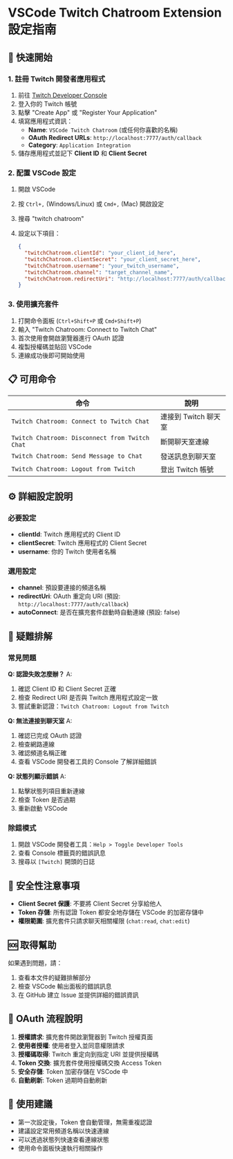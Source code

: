 # VSCode Twitch Chatroom Extension 設定指南

## 🚀 快速開始

### 1. 註冊 Twitch 開發者應用程式

1. 前往 [Twitch Developer Console](https://dev.twitch.tv/console)
2. 登入你的 Twitch 帳號
3. 點擊 "Create App" 或 "Register Your Application"
4. 填寫應用程式資訊：
   - **Name**: `VSCode Twitch Chatroom` (或任何你喜歡的名稱)
   - **OAuth Redirect URLs**: `http://localhost:7777/auth/callback`
   - **Category**: `Application Integration`
5. 儲存應用程式並記下 **Client ID** 和 **Client Secret**

### 2. 配置 VSCode 設定

1. 開啟 VSCode
2. 按 `Ctrl+,` (Windows/Linux) 或 `Cmd+,` (Mac) 開啟設定
3. 搜尋 "twitch chatroom"
4. 設定以下項目：

   ```json
   {
     "twitchChatroom.clientId": "your_client_id_here",
     "twitchChatroom.clientSecret": "your_client_secret_here",
     "twitchChatroom.username": "your_twitch_username",
     "twitchChatroom.channel": "target_channel_name",
     "twitchChatroom.redirectUri": "http://localhost:7777/auth/callback"
   }
   ```

### 3. 使用擴充套件

1. 打開命令面板 (`Ctrl+Shift+P` 或 `Cmd+Shift+P`)
2. 輸入 "Twitch Chatroom: Connect to Twitch Chat"
3. 首次使用會開啟瀏覽器進行 OAuth 認證
4. 複製授權碼並貼回 VSCode
5. 連線成功後即可開始使用

## 📋 可用命令

| 命令 | 說明 |
|------|------|
| `Twitch Chatroom: Connect to Twitch Chat` | 連接到 Twitch 聊天室 |
| `Twitch Chatroom: Disconnect from Twitch Chat` | 斷開聊天室連線 |
| `Twitch Chatroom: Send Message to Chat` | 發送訊息到聊天室 |
| `Twitch Chatroom: Logout from Twitch` | 登出 Twitch 帳號 |

## ⚙️ 詳細設定說明

### 必要設定

- **clientId**: Twitch 應用程式的 Client ID
- **clientSecret**: Twitch 應用程式的 Client Secret
- **username**: 你的 Twitch 使用者名稱

### 選用設定

- **channel**: 預設要連接的頻道名稱
- **redirectUri**: OAuth 重定向 URI (預設: `http://localhost:7777/auth/callback`)
- **autoConnect**: 是否在擴充套件啟動時自動連線 (預設: false)

## 🔧 疑難排解

### 常見問題

**Q: 認證失敗怎麼辦？**
A:
1. 確認 Client ID 和 Client Secret 正確
2. 檢查 Redirect URI 是否與 Twitch 應用程式設定一致
3. 嘗試重新認證：`Twitch Chatroom: Logout from Twitch`

**Q: 無法連接到聊天室**
A:
1. 確認已完成 OAuth 認證
2. 檢查網路連線
3. 確認頻道名稱正確
4. 查看 VSCode 開發者工具的 Console 了解詳細錯誤

**Q: 狀態列顯示錯誤**
A:
1. 點擊狀態列項目重新連線
2. 檢查 Token 是否過期
3. 重新啟動 VSCode

### 除錯模式

1. 開啟 VSCode 開發者工具：`Help > Toggle Developer Tools`
2. 查看 Console 標籤頁的錯誤訊息
3. 搜尋以 `[Twitch]` 開頭的日誌

## 🔐 安全性注意事項

- **Client Secret 保護**: 不要將 Client Secret 分享給他人
- **Token 存儲**: 所有認證 Token 都安全地存儲在 VSCode 的加密存儲中
- **權限範圍**: 擴充套件只請求聊天相關權限 (`chat:read`, `chat:edit`)

## 🆘 取得幫助

如果遇到問題，請：

1. 查看本文件的疑難排解部分
2. 檢查 VSCode 輸出面板的錯誤訊息
3. 在 GitHub 建立 Issue 並提供詳細的錯誤資訊

## 📝 OAuth 流程說明

1. **授權請求**: 擴充套件開啟瀏覽器到 Twitch 授權頁面
2. **使用者授權**: 使用者登入並同意權限請求
3. **授權碼取得**: Twitch 重定向到指定 URI 並提供授權碼
4. **Token 交換**: 擴充套件使用授權碼交換 Access Token
5. **安全存儲**: Token 加密存儲在 VSCode 中
6. **自動刷新**: Token 過期時自動刷新

## 🎯 使用建議

- 第一次設定後，Token 會自動管理，無需重複認證
- 建議設定常用頻道名稱以快速連線
- 可以透過狀態列快速查看連線狀態
- 使用命令面板快速執行相關操作
